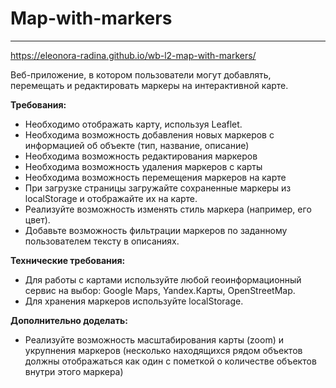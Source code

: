 # Map-with-markers
____________________
https://eleonora-radina.github.io/wb-l2-map-with-markers/

Веб-приложение, в котором пользователи могут добавлять, перемещать и редактировать маркеры на интерактивной карте. 

**Требования:**
- Необходимо отображать карту, используя Leaflet.
- Необходима возможность добавления новых маркеров с информацией об объекте (тип, название, описание)
- Необходима возможность редактирования маркеров
- Необходима возможность удаления маркеров с карты
- Необходима возможность перемещения маркеров на карте
- При загрузке страницы загружайте сохраненные маркеры из localStorage и отображайте их на карте.
- Реализуйте возможность изменять стиль маркера (например, его цвет).
- Добавьте возможность фильтрации маркеров по заданному пользователем тексту в описаниях.


**Технические требования:**
- Для работы с картами используйте любой геоинформационный сервис на выбор: Google Maps, Yandex.Карты, OpenStreetMap.
- Для хранения маркеров используйте localStorage.

**Дополнительно доделать:**
- Реализуйте возможность масштабирования карты (zoom) и укрупнения маркеров (несколько находящихся рядом объектов должны отображаться как один с пометкой о количестве объектов внутри этого маркера)
